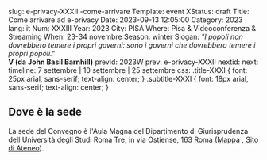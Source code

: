 slug: e-privacy-XXXIII-come-arrivare
Template: event
XStatus: draft
Title: Come arrivare ad e-privacy
Date: 2023-09-13 12:05:00
Category: 2023
lang: it
Num: XXXIII
Year: 2023
City: PISA
Where: Pisa & Videoconferenza & Streaming
When: 23-34 novembre
Season: winter
Slogan: <i>"I popoli non dovrebbero temere i propri governi: sono i governi che dovrebbero temere i propri popoli."</i><br/><b>V (da John Basil Barnhill)</b>
previd: 2023W
prev: e-privacy-XXXII
nextid:
next:
timeline: 7 settembre | 10 settembre | 25 settembre
css: .title-XXXI { font: 25px arial, sans-serif; text-align: center; }   .subtitle-XXXI { font: 18px arial, sans-serif; text-align: center; }


<h2>Dove è la sede</h2>

La sede del Convegno è l'Aula Magna del Dipartimento di Giurisprudenza dell'Università degli Studi Roma Tre, in via Ostiense, 163 Roma 
(<a href="https://www.openstreetmap.org/search?query=Via%20Ostiense%2C%20163%20Roma#map=18/41.86185/12.47917">Mappa</a>
, <a href="https://www.uniroma3.it/">Sito di Ateneo</a>).
<br>
<br>

